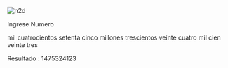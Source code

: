 ![n2d](http://i647.photobucket.com/albums/uu193/Sonic_DS/foro/Niveles.jpg)

Ingrese Numero


mil cuatrocientos setenta cinco millones trescientos veinte cuatro mil cien veinte tres


Resultado : 1475324123